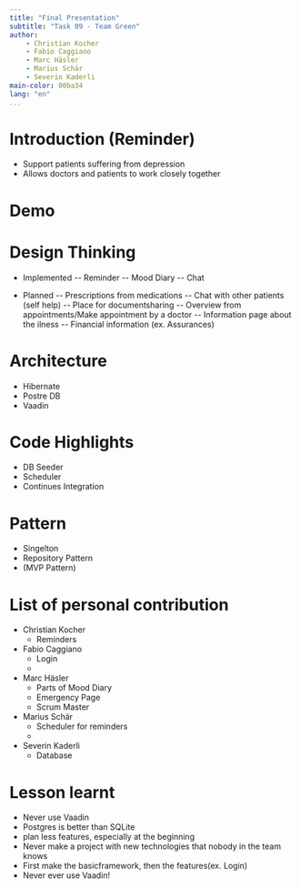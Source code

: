```yaml
---
title: "Final Presentation"
subtitle: "Task 09 - Team Green"
author:
    - Christian Kocher
    - Fabio Caggiano
    - Marc Häsler
    - Marius Schär
    - Severin Kaderli
main-color: 00ba34
lang: "en"
...
```


# Introduction (Reminder)

- Support patients suffering from depression
- Allows doctors and patients to work closely together

# Demo

# Design Thinking

- Implemented
-- Reminder
-- Mood Diary
-- Chat

- Planned
-- Prescriptions from medications
-- Chat with other patients (self help)
-- Place for documentsharing
-- Overview from appointments/Make appointment by a doctor
-- Information page about the ilness
-- Financial information (ex. Assurances)

# Architecture
 - Hibernate
 - Postre DB
 - Vaadin

# Code Highlights
  - DB Seeder
  - Scheduler
  - Continues Integration

# Pattern
  - Singelton
  - Repository Pattern
  - (MVP Pattern)



# List of personal contribution

- Christian Kocher
    - Reminders
- Fabio Caggiano
    - Login
    - 
- Marc Häsler
    - Parts of Mood Diary
    - Emergency Page
    - Scrum Master
- Marius Schär
    - Scheduler for reminders
    - 
- Severin Kaderli
    - Database

# Lesson learnt

- Never use Vaadin
- Postgres is better than SQLite
- plan less features, especially at the beginning
- Never make a project with new technologies that nobody in the team knows
- First make the basicframework, then the features(ex. Login)
- Never ever use Vaadin!